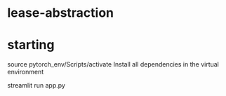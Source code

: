 # lease-abstraction

# starting

source pytorch_env/Scripts/activate
Install all dependencies in the virtual environment

streamlit run app.py
